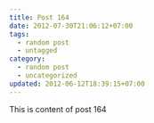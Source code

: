 ```yaml
---
title: Post 164
date: 2012-07-30T21:06:12+07:00
tags:
  - random post
  - untagged
category:
  - random post
  - uncategorized
updated: 2012-06-12T18:39:15+07:00
---
```

This is content of post 164